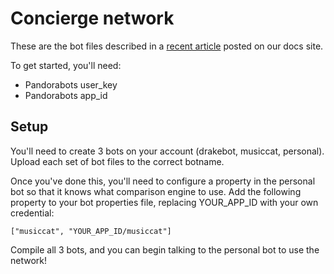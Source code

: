 # Concierge network

These are the bot files described in a [recent article](http://pandorabots.github.io/tutorials/build-a-concierge-bot) posted on
our docs site. 

To get started, you'll need:

- Pandorabots user_key
- Pandorabots app_id

## Setup

You'll need to create 3 bots on your account (drakebot, musiccat, personal).
Upload each set of bot files to the correct botname.

Once you've done this, you'll need to configure a property in the personal bot
so that it knows what comparison engine to use. Add the following property to
your bot properties file, replacing YOUR_APP_ID with your own credential:

```
["musiccat", "YOUR_APP_ID/musiccat"]
```

Compile all 3 bots, and you can begin talking to the personal bot to use the
network!
